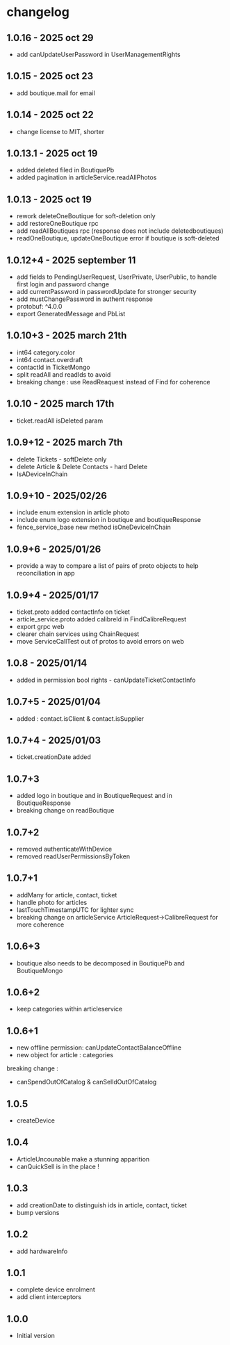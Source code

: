 # changelog

## 1.0.16 - 2025 oct 29

- add canUpdateUserPassword in UserManagementRights

## 1.0.15 - 2025 oct 23

- add boutique.mail for email

## 1.0.14 - 2025 oct 22

- change license to MIT, shorter

## 1.0.13.1 - 2025 oct 19

- added deleted filed in BoutiquePb
- added pagination in articleService.readAllPhotos

## 1.0.13 - 2025 oct 19

- rework deleteOneBoutique for soft-deletion only
- add restoreOneBoutique rpc
- add readAllBoutiques rpc (response does not include deletedboutiques)
- readOneBoutique, updateOneBoutique error if boutique is soft-deleted

## 1.0.12+4 - 2025 september 11

- add fields to PendingUserRequest, UserPrivate, UserPublic, to handle first login and password change
- add currentPassword in passwordUpdate for stronger security
- add mustChangePassword in authent response
- protobuf:  ^4.0.0
- export GeneratedMessage and PbList

## 1.0.10+3 - 2025 march 21th

- int64 category.color
- int64 contact.overdraft
- contactId in TicketMongo
- split readAll and readIds to avoid 
- breaking change : use ReadReaquest instead of Find for coherence

## 1.0.10 - 2025 march 17th

- ticket.readAll isDeleted param

## 1.0.9+12 - 2025 march 7th

- delete Tickets - softDelete only 
- delete Article & Delete Contacts - hard Delete 
- IsADeviceInChain

## 1.0.9+10 - 2025/02/26

- include enum extension in article photo
- include enum logo extension in boutique and boutiqueResponse
- fence_service_base new method isOneDeviceInChain

## 1.0.9+6 - 2025/01/26

- provide a way to compare a list of pairs of proto objects to help reconciliation in app

## 1.0.9+4 - 2025/01/17

- ticket.proto added contactInfo on ticket 
- article_service.proto added calibreId in FindCalibreRequest
- export grpc web
- clearer chain services using ChainRequest 
- move ServiceCallTest out of protos to avoid errors on web

## 1.0.8 - 2025/01/14

- added in permission bool rights - canUpdateTicketContactInfo

## 1.0.7+5 - 2025/01/04

- added : contact.isClient & contact.isSupplier

## 1.0.7+4 - 2025/01/03

- ticket.creationDate added

## 1.0.7+3

- added logo in boutique and in BoutiqueRequest and in BoutiqueResponse
- breaking change on readBoutique

## 1.0.7+2

- removed authenticateWithDevice
- removed readUserPermissionsByToken

## 1.0.7+1

- addMany for article, contact, ticket
- handle photo for articles
- lastTouchTimestampUTC for lighter sync
- breaking change on articleService ArticleRequest->CalibreRequest for more coherence

## 1.0.6+3

- boutique also needs to be decomposed in BoutiquePb and BoutiqueMongo 

## 1.0.6+2

- keep categories within articleservice

## 1.0.6+1

- new offline permission: canUpdateContactBalanceOffline
- new object for article : categories

breaking change :

- canSpendOutOfCatalog & canSelldOutOfCatalog

## 1.0.5

- createDevice

## 1.0.4

- ArticleUncounable make a stunning apparition
- canQuickSell is in the place !

## 1.0.3

- add creationDate to distinguish ids in article, contact, ticket
- bump versions

## 1.0.2

- add hardwareInfo

## 1.0.1

- complete device enrolment
- add client interceptors

## 1.0.0

- Initial version
